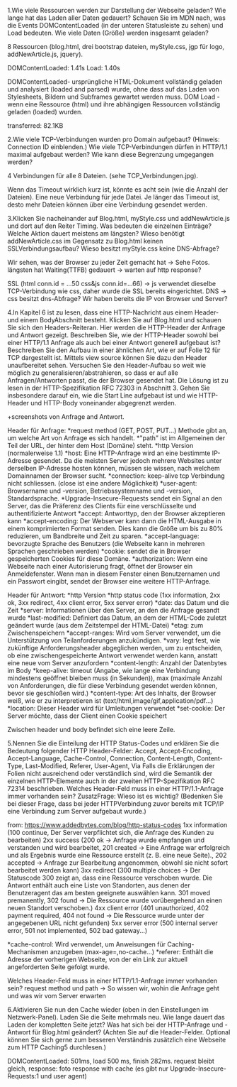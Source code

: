 1.Wie viele Ressourcen werden zur Darstellung der Webseite geladen? Wie lange hat das
Laden aller Daten gedauert? Schauen Sie im MDN nach, was die Events DOMContentLoaded
(in der unteren Statusleiste zu sehen) und Load bedeuten. Wie viele Daten (Größe)
werden insgesamt geladen?

8 Ressourcen (blog.html, drei bootstrap dateien, myStyle.css, jgp für logo, addNewArticle.js, jquery).

DOMContentLoaded: 1.41s
Load: 1.40s

DOMContentLoaded- ursprüngliche HTML-Dokument vollständig geladen und analysiert (loaded and parsed) wurde, ohne dass auf das Laden von Stylesheets,
Bildern und Subframes gewartet werden muss.
DOM Load - wenn eine Ressource (html) und ihre abhängigen Ressourcen vollständig geladen (loaded) wurden.

transferred: 82.1KB


2.Wie viele TCP-Verbindungen wurden pro Domain aufgebaut? (Hinweis: Connection
ID einblenden.) Wie viele TCP-Verbindungen dürfen in HTTP/1.1 maximal aufgebaut
werden? Wie kann diese Begrenzung umgegangen werden?

4 Verbindungen für alle 8 Dateien. (sehe TCP_Verbindungen.jpg).

Wenn das Timeout wirklich kurz ist, könnte es acht sein (wie die Anzahl der Dateien). Eine neue Verbindung für jede Datei.
Je länger das Timeout ist, desto mehr Dateien können über eine Verbindung gesendet werden.


3.Klicken Sie nacheinander auf Blog.html, myStyle.css und addNewArticle.js und dort auf den Reiter Timing.
Was bedeuten die einzelnen Einträge? Welche Aktion dauert meistens am längsten?
Wieso benötigt addNewArticle.css im Gegensatz zu Blog.html keinen SSLVerbindungsaufbau?
Wieso besitzt myStyle.css keine DNS-Abfrage?

Wir sehen, was der Browser zu jeder Zeit gemacht hat -> Sehe Fotos.
längsten hat Waiting(TTFB) gedauert -> warten auf http response? 

SSL (html conn.id = ...50 css&js conn.id=...66) -> js verwendet dieselbe TCP-Verbindung wie css, daher wurde die SSL bereits eingerichtet. 
DNS -> css besitzt dns-Abfrage? Wir haben bereits die IP von Browser und Server?


4.In Kapitel 6 ist zu lesen, dass eine HTTP-Nachricht aus einem Header- und einem BodyAbschnitt besteht.
Klicken Sie auf Blog.html und schauen Sie sich den Headers-Reiteran. Hier werden die HTTP-Header der Anfrage und Antwort gezeigt.
Beschreiben Sie, wie der HTTP-Header sowohl bei einer HTTP/1.1 Anfrage als auch bei einer Antwort generell aufgebaut ist?
Beschreiben Sie den Aufbau in einer ähnlichen Art, wie er auf Folie 12 für TCP dargestellt ist. Mittels view source können Sie dazu den
Header unaufbereitet sehen. Versuchen Sie den Header-Aufbau so weit wie möglich zu generalisieren/abstrahieren, so dass er auf alle Anfragen/Antworten passt, die der Browser
gesendet hat. Die Lösung ist zu lesen in der HTTP-Spezifikation RFC 72303 in Abschnitt 3.
Gehen Sie insbesondere darauf ein, wie die Start Line aufgebaut ist und wie HTTP-Header und HTTP-Body voneinander abgegrenzt werden.

+screenshots von Anfrage and Antwort.

Header für Anfrage: 
*request method (GET, POST, PUT...) Methode gibt an, um welche Art von Anfrage es sich handelt.
*"path" ist im Allgemeinen der Teil der URL, der hinter dem Host (Domäne) steht.
*http Version (normalerweise 1.1)
*host: Eine HTTP-Anfrage wird an eine bestimmte IP-Adresse gesendet. Da die meisten Server jedoch mehrere Websites unter derselben IP-Adresse hosten können, müssen sie wissen, nach welchem Domainnamen der Browser sucht.
*connection: keep-alive tcp Verbindung nicht schliessen. (close ist eine andere Möglichkeit)
*user-agent: Browsername und -version, Betriebssystemname und -version, Standardsprache.
*Upgrade-Insecure-Requests sendet ein Signal an den Server, das die Präferenz des Clients für eine verschlüsselte und authentifizierte Antwort
*accept: Antworttyp, den der Browser akzeptieren kann
*accept-encoding: Der Webserver kann dann die HTML-Ausgabe in einem komprimierten Format senden. Dies kann die Größe um bis zu 80% reduzieren, um Bandbreite und Zeit zu sparen.
*accept-language: bevorzugte Sprache des Benutzers (die Webseite kann in mehreren Sprachen geschrieben werden)
*cookie: sendet die in Browser gespeicherten Cookies für diese Domäne.
*authorization: Wenn eine Webseite nach einer Autorisierung fragt, öffnet der Browser ein Anmeldefenster. Wenn man in diesem Fenster einen Benutzernamen und ein Passwort eingibt, sendet der Browser eine weitere HTTP-Anfrage.

Header für Antwort:
*http Version
*http status code (1xx information, 2xx ok, 3xx redirect, 4xx client error, 5xx server error)
*date: das Datum und die Zeit
*server: Informationen über den Server, an den die Anfrage gesandt wurde
*last-modified: Definiert das Datum, an dem der HTML-Code zuletzt geändert wurde (aus dem Zeitstempel der HTML-Datei)
*etag: zum Zwischenspeichern
*accept-ranges: Wird vom Server verwendet, um die Unterstützung von Teilanforderungen anzukündigen.
*vary: legt fest, wie zukünftige Anforderungsheader abgeglichen werden, um zu entscheiden, ob eine zwischengespeicherte Antwort verwendet werden kann, anstatt eine neue vom Server anzufordern
*content-length: Anzahl der Datenbytes im Body
*keep-alive: timeout (Angabe, wie lange eine Verbindung mindestens geöffnet bleiben muss (in Sekunden)), max (maximale Anzahl von Anforderungen, die für diese Verbindung gesendet werden können, bevor sie geschloßen wird.)
*content-type: Art des Inhalts, der Browser weiß, wie er zu interpretieren ist (text/html,image/gif,application/pdf...)
*location: Dieser Header wird für Umleitungen verwendet
*set-cookie: Der Server möchte, dass der Client einen Cookie speichert

Zwischen header und body befindet sich eine leere Zeile. 


5.Nennen Sie die Einteilung der HTTP Status-Codes und erklären Sie die Bedeutung folgender HTTP Header-Felder:
Accept, Accept-Encoding, Accept-Language, Cache-Control, Connection, Content-Length, Content-Type, Last-Modified, Referer, User-Agent, Via
Falls die Erklärungen der Folien nicht ausreichend oder verständlich sind, wird die Semantik der
einzelnen HTTP-Elemente auch in der zweiten HTTP-Spezifikation RFC 72314 beschrieben. 
Welches Header-Feld muss in einer HTTP/1.1-Anfrage immer vorhanden sein? ZusatzFrage: Wieso ist es wichtig? (Bedenken Sie bei dieser Frage, dass bei jeder HTTPVerbindung
zuvor bereits mit TCP/IP eine Verbindung zum Server aufgebaut wurde.)

from: https://www.addedbytes.com/blog/http-status-codes
1xx information (100 continue, Der Server verpflichtet sich, die Anfrage des Kunden zu bearbeiten)
2xx success (200 ok -> Anfrage wurde empfangen und verstanden und wird bearbeitet, 201 created -> 
Eine Anfrage war erfolgreich und als Ergebnis wurde eine Ressource erstellt (z. B. eine neue Seite)., 
202 accepted -> Anfrage zur Bearbeitung angenommen, obwohl sie nicht sofort bearbeitet werden kann)
3xx redirect (300 multiple choices -> Der Statuscode 300 zeigt an, dass eine Ressource verschoben wurde.
Die Antwort enthält auch eine Liste von Standorten, aus denen der Benutzeragent das am besten geeignete auswählen kann.
301 moved premanently, 302 found -> Die Ressource wurde vorübergehend an einen neuen Standort verschoben.)
4xx client error (401 unauthorized, 402 payment required, 404 not found -> Die Ressource wurde unter der angegebenen URL nicht gefunden)
5xx server error (500 internal server error, 501 not implemented, 502 bad gateway...)

*cache-control: Wird verwendet, um Anweisungen für Caching-Mechanismen anzugeben (max-age=<seconds>,no-cache...)
*referer: Enthält die Adresse der vorherigen Webseite, von der ein Link zur aktuell angeforderten Seite gefolgt wurde.

Welches Header-Feld muss in einer HTTP/1.1-Anfrage immer vorhanden sein? request method und path -> So wissen wir,
wohin die Anfrage geht und was wir vom Server erwarten


6.Aktivieren Sie nun den Cache wieder (oben in den Einstellungen im Netzwerk-Panel).
Laden Sie die Seite mehrmals neu. Wie lange dauert das Laden der kompletten Seite jetzt?
Was hat sich bei der HTTP-Anfrage und -Antwort für Blog.html geändert? (Achten
Sie auf die Header-Felder. Optional können Sie sich gerne zum besseren Verständnis
zusätzlich eine Webseite zum HTTP Caching5 durchlesen.)

DOMContentLoaded: 501ms, load 500 ms, finish 282ms.
request bleibt gleich, response: foto response with cache (es gibt nur Upgrade-Insecure-Requests:1 und user agent)